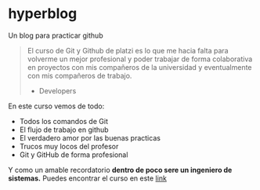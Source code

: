 # hyperblog
Un blog para practicar github
>El curso de Git y Github de platzi es lo que me hacia falta para volverme un mejor profesional y poder trabajar de forma colaborativa en proyectos con mis compañeros de la universidad y eventualmente con mis compañeros de trabajo.
> - Developers

En este curso vemos de todo:
* Todos los comandos de Git
* El flujo de trabajo en github
* El verdadero amor por las buenas practicas 
* Trucos muy locos del profesor
* Git y GitHub de forma profesional

Y como un amable recordatorio **dentro de poco sere un ingeniero de sistemas.** Puedes encontrar el curso en este [link](https://platzi.com/cursos/git-github/)
